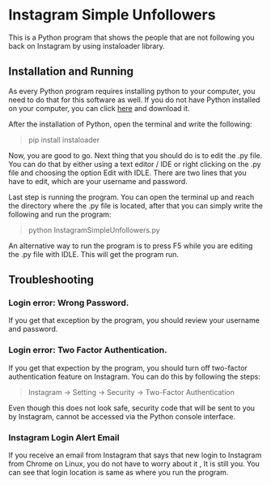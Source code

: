 # Instagram Simple Unfollowers
This is a Python program that shows the people that are not following you back on Instagram by using instaloader library.

## Installation and Running
As every Python program requires installing python to your computer, you need to do that for this software as well.  If you do not have Python installed on your computer,
you can click [here](https://python.org) and download it. 

After the installation of Python, open the terminal and write the following:
> pip install instaloader

Now, you are good to go. Next thing that you should do is to edit the .py file. You can do that by either using a text editor / IDE or right clicking on the .py file and choosing the
option Edit with IDLE. There are two lines that you have to edit, which are your username and password.

Last step is running the program. You can open the terminal up and reach the directory where the .py file is located, after that you can simply write the following and run the program:
> python InstagramSimpleUnfollowers.py

An alternative way to run the program is to press F5 while you are editing the .py file with IDLE. This will get the program run. 

## Troubleshooting
### Login error: Wrong Password.
If you get that exception by the program, you should review your username and password.

### Login error: Two Factor Authentication.
If you get that expection by the program, you should turn off two-factor authentication feature on Instagram. You can do this by following the steps:
> Instagram -> Setting -> Security -> Two-Factor Authentication

Even though this does not look safe, security code that will be sent to you by Instagram, cannot be accessed via the Python console interface. 

### Instagram Login Alert Email
If you receive an email from Instagram that says that new login to Instagram from Chrome on Linux, you do not have to worry about it , It is still you. You can see that login location is same as where you run the program.
